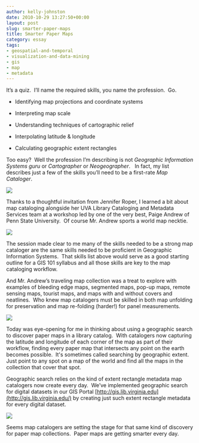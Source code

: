 ```yaml
---
author: kelly-johnston
date: 2010-10-29 13:27:50+00:00
layout: post
slug: smarter-paper-maps
title: Smarter Paper Maps
category: essay
tags:
- geospatial-and-temporal
- visualization-and-data-mining
- gis
- map
- metadata
---
```


It’s a quiz.  I’ll name the required skills, you name the profession.  Go.



	
  * Identifying map projections and coordinate systems

	
  * Interpreting map scale

	
  * Understanding techniques of cartographic relief

	
  * Interpolating latitude & longitude

	
  * Calculating geographic extent rectangles


Too easy?  Well the profession I’m describing is not _Geographic Information Systems guru_ or _Cartographer_ or _Neogeographer_.   In fact, my list describes just a few of the skills you’ll need to be a first-rate _Map Cataloger_.

[![](http://static.scholarslab.org/wp-content/uploads/2010/10/MapCatalogingBooks-300x225.jpg)](https://scholarslab.org/blog/smarter-paper-maps/attachment/mapcatalogingbooks/)

Thanks to a thoughtful invitation from Jennifer Roper, I learned a bit about map cataloging alongside her UVA Library Cataloging and Metadata Services team at a workshop led by one of the very best, Paige Andrew of Penn State University.  Of course Mr. Andrew sports a world map necktie.

[![](http://static.scholarslab.org/wp-content/uploads/2010/10/PaigeAndrew-222x300.jpg)](https://scholarslab.org/blog/smarter-paper-maps/attachment/paigeandrew/)

The session made clear to me many of the skills needed to be a strong map cataloger are the same skills needed to be proficient in Geographic Information Systems.  That skills list above would serve as a good starting outline for a GIS 101 syllabus and all those skills are key to the map cataloging workflow.

And Mr. Andrew’s traveling map collection was a treat to explore with examples of bleeding edge maps, segmented maps, pop-up maps, remote sensing maps, tourist maps, and maps with and without covers and neatlines.  Who knew map catalogers must be skilled in both map unfolding for preservation and map re-folding (harder!) for panel measurements.

[![](http://static.scholarslab.org/wp-content/uploads/2010/10/AssortedMaps-300x225.jpg)](https://scholarslab.org/blog/smarter-paper-maps/attachment/assortedmaps/)

Today was eye-opening for me in thinking about using a geographic search to discover paper maps in a library catalog.  With catalogers now capturing the latitude and longitude of each corner of the map as part of their workflow, finding every paper map that intersects any point on the earth becomes possible.  It's sometimes called searching by geographic extent.  Just point to any spot on a map of the world and find all the maps in the collection that cover that spot.

Geographic search relies on the kind of extent rectangle metadata map catalogers now create every day.  We’ve implemented geographic search for digital datasets in our GIS Portal [http://gis.lib.virginia.edu](http://gis.lib.virginia.edu/) by creating just such extent rectangle metadata for every digital dataset.

[![](http://static.scholarslab.org/wp-content/uploads/2010/10/GIS-Portal-300x265.jpg)](https://scholarslab.org/blog/smarter-paper-maps/attachment/gis-portal/)

Seems map catalogers are setting the stage for that same kind of discovery for paper map collections.  Paper maps are getting smarter every day.
